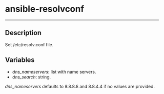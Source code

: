 # ansible-resolvconf
* * *

## Description

Set /etc/resolv.conf file.

## Variables

- _dns_nameservers_: list with name servers.
- _dns_search_: string.

_dns_nameservers_ defaults to 8.8.8.8 and 8.8.4.4 if no values are provided.
